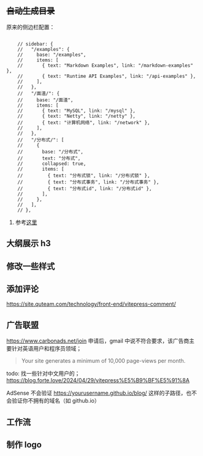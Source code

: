 ## ~~自动生成目录~~

原来的侧边栏配置：

```

    // sidebar: {
    //   "/examples": {
    //     base: "/examples",
    //     items: [
    //       { text: "Markdown Examples", link: "/markdown-examples" },
    //       { text: "Runtime API Examples", link: "/api-examples" },
    //     ],
    //   },
    //   "/面渣/": {
    //     base: "/面渣",
    //     items: [
    //       { text: "MySQL", link: "/mysql" },
    //       { text: "Netty", link: "/netty" },
    //       { text: "计算机网络", link: "/network" },
    //     ],
    //   },
    //   "/分布式/": [
    //     {
    //       base: "/分布式",
    //       text: "分布式",
    //       collapsed: true,
    //       items: [
    //         { text: "分布式锁", link: "/分布式锁" },
    //         { text: "分布式事务", link: "/分布式事务" },
    //         { text: "分布式id", link: "/分布式id" },
    //       ],
    //     },
    //   ],
    // },
```

1. 参考[这里](https://juejin.cn/post/7214805603449339963)

## 大纲展示 h3

## 修改一些样式

## 添加评论

https://site.quteam.com/technology/front-end/vitepress-comment/

  <script
    src="https://giscus.app/client.js"
    data-repo="vongdefu/vongdefu.github.io"
    data-repo-id="R_kgDON_DwvQ"
    data-category="Announcements"
    data-category-id="DIC_kwDON_Dwvc4CnWcs"
    data-mapping="pathname"
    data-strict="0"
    data-reactions-enabled="1"
    data-emit-metadata="0"
    data-input-position="bottom"
    data-theme="preferred_color_scheme"
    data-lang="zh-CN"
    crossorigin="anonymous"
    async
  ></script>

## 广告联盟

https://www.carbonads.net/join
申请后，gmail 中说不符合要求，该广告商主要针对英语用户和程序员领域；

> Your site generates a minimum of 10,000 page-views per month.

todo: 找一些针对中文用户的；https://blog.forte.love/2024/04/29/vitepress%E5%B9%BF%E5%91%8A

AdSense 不会验证 https://yourusername.github.io/blog/ 这样的子路径，也不会验证你不拥有的域名（如 github.io）

## 工作流

## 制作 logo
